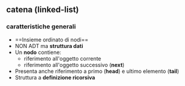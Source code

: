 ## catena (linked-list)
### caratteristiche generali
- ==Insieme ordinato di nodi==
- NON ADT ma **struttura dati**
- Un **nodo** contiene:
	- riferimento all'oggetto corrente
	- riferimento all'oggetto successivo (**next**)
- Presenta anche riferimento a primo (**head**) e ultimo elemento (**tail**)
- Struttura a **definizione ricorsiva**